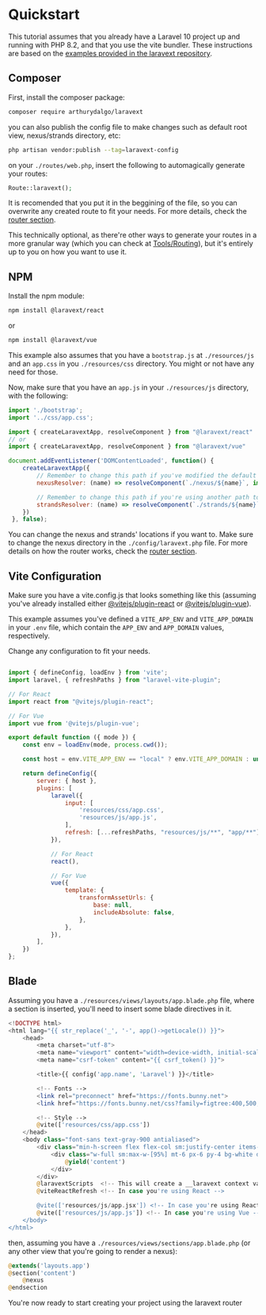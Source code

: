 # Quickstart <!-- {docsify-ignore} -->

This tutorial assumes that you already have a Laravel 10 project up and running with PHP 8.2, and that you use the vite bundler. These instructions are based on the [examples provided in the laravext repository](https://github.com/ArthurYdalgo/laravext/tree/main/examples).

## Composer

First, install the composer package:

```bash
composer require arthurydalgo/laravext
```

you can also publish the config file to make changes such as default root view, nexus/strands directory, etc:

```bash
php artisan vendor:publish --tag=laravext-config
```

on your `./routes/web.php`, insert the following to automagically generate your routes:

```php
Route::laravext();
```

It is recomended that you put it in the beggining of the file, so you can overwrite any created route to fit your needs. For more details, check the [router section](/concepts/router).

This technically optional, as there're other ways to generate your routes in a more granular way (which you can check at [Tools/Routing](/tools/routing.md)), but it's entirely up to you on how you want to use it.

## NPM      

Install the npm module:

```bash
npm install @laravext/react
```

or

```bash
npm install @laravext/vue
```

This example also assumes that you have a `bootstrap.js` at `./resources/js` and an `app.css` in you `./resources/css` directory. You might or not have any need for those.

Now, make sure that you have an `app.js` in your `./resources/js` directory, with the following:

```javascript
import './bootstrap';
import '../css/app.css';

import { createLaravextApp, resolveComponent } from "@laravext/react"
// or
import { createLaravextApp, resolveComponent } from "@laravext/vue"

document.addEventListener('DOMContentLoaded', function() {
    createLaravextApp({
        // Remember to change this path if you've modified the default path in the ./config/laravext.php file
        nexusResolver: (name) => resolveComponent(`./nexus/${name}`, import.meta.glob('./nexus/**/*')),

        // Remember to change this path if you're using another path to store your strands
        strandsResolver: (name) => resolveComponent(`./strands/${name}`, import.meta.glob('./strands/**/*'))
    })
 }, false);
```

You can change the nexus and strands' locations if you want to. Make sure to change the nexus directory in the `./config/laravext.php` file. For more details on how the router works, check the [router section](/router).

## Vite Configuration

Make sure you have a vite.config.js that looks something like this (assuming you've already installed either [@vitejs/plugin-react](https://www.npmjs.com/package/@vitejs/plugin-react) or [@vitejs/plugin-vue](https://www.npmjs.com/package/@vitejs/plugin-vue)). 

This example assumes you've defined a `VITE_APP_ENV` and `VITE_APP_DOMAIN` in your `.env` file, which contain the `APP_ENV` and `APP_DOMAIN` values, respectively. 

Change any configuration to fit your needs.

```javascript

import { defineConfig, loadEnv } from 'vite';
import laravel, { refreshPaths } from "laravel-vite-plugin";

// For React
import react from "@vitejs/plugin-react";

// For Vue
import vue from '@vitejs/plugin-vue';

export default function ({ mode }) {
    const env = loadEnv(mode, process.cwd());

    const host = env.VITE_APP_ENV == "local" ? env.VITE_APP_DOMAIN : undefined;

    return defineConfig({
        server: { host },
        plugins: [
            laravel({
                input: [
                    'resources/css/app.css',
                    'resources/js/app.js',
                ],
                refresh: [...refreshPaths, "resources/js/**", "app/**"],
            }),

            // For React
            react(),

            // For Vue
            vue({
                template: {
                    transformAssetUrls: {
                        base: null,
                        includeAbsolute: false,
                    },
                },
            }),
        ],
    })
};


```

## Blade

Assuming you have a `./resources/views/layouts/app.blade.php` file, where a section is inserted, you'll need to insert some blade directives in it.

```php
<!DOCTYPE html>
<html lang="{{ str_replace('_', '-', app()->getLocale()) }}">
    <head>
        <meta charset="utf-8">
        <meta name="viewport" content="width=device-width, initial-scale=1">
        <meta name="csrf-token" content="{{ csrf_token() }}">

        <title>{{ config('app.name', 'Laravel') }}</title>

        <!-- Fonts -->
        <link rel="preconnect" href="https://fonts.bunny.net">
        <link href="https://fonts.bunny.net/css?family=figtree:400,500,600&display=swap" rel="stylesheet" />

        <!-- Style -->
        @vite(['resources/css/app.css'])
    </head>
    <body class="font-sans text-gray-900 antialiased">
        <div class="min-h-screen flex flex-col sm:justify-center items-center pt-6 sm:pt-0 bg-gray-100 dark:bg-gray-900">
            <div class="w-full sm:max-w-[95%] mt-6 px-6 py-4 bg-white dark:bg-gray-800 shadow-md overflow-hidden sm:rounded-lg text-white">
                @yield('content')
            </div>
        </div>
        @laravextScripts  <!-- This will create a __laravext context variable -->> 
        @viteReactRefresh <!-- In case you're using React -->

        @vite(['resources/js/app.jsx']) <!-- In case you're using React -->
        @vite(['resources/js/app.js']) <!-- In case you're using Vue -->
    </body>
</html>
```

then, assuming you have a `./resources/views/sections/app.blade.php` (or any other view that you're going to render a nexus):

```php
@extends('layouts.app')
@section('content')
    @nexus
@endsection
```

You're now ready to start creating your project using the laravext router